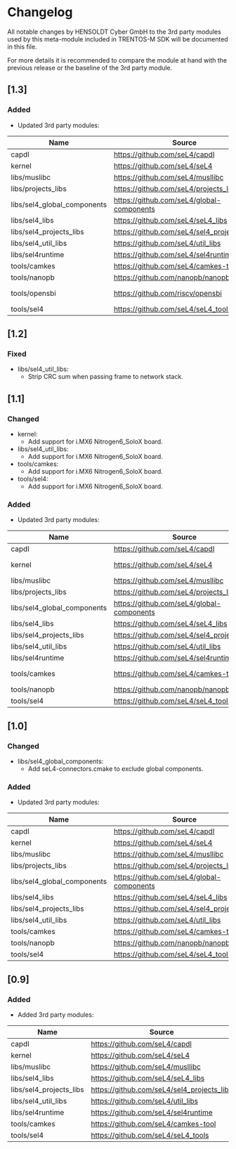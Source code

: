 # Changelog

All notable changes by HENSOLDT Cyber GmbH to the 3rd party modules used by this
meta-module included in TRENTOS-M SDK will be documented in this file.

For more details it is recommended to compare the module at hand with the
previous release or the baseline of the 3rd party module.

## [1.3]

### Added

- Updated 3rd party modules:

| Name                        | Source                                       | Commit (Tag)         |
|-----------------------------|----------------------------------------------|----------------------|
| capdl                       | <https://github.com/seL4/capdl>              | 141bbe013cf          |
| kernel                      | <https://github.com/seL4/seL4>               | d1643774cde          |
| libs/muslibc                | <https://github.com/seL4/musllibc>           | c7aa943a2ad4         |
| libs/projects_libs          | <https://github.com/seL4/projects_libs>      | 3b5c4cdf9e17         |
| libs/sel4_global_components | <https://github.com/seL4/global-components>  | 02133497ed12         |
| libs/sel4_libs              | <https://github.com/seL4/seL4_libs>          | cf104b85d7db         |
| libs/sel4_projects_libs     | <https://github.com/seL4/sel4_projects_libs> | 2e30fdeb1d32         |
| libs/sel4_util_libs         | <https://github.com/seL4/util_libs>          | c446df1f1a3e         |
| libs/sel4runtime            | <https://github.com/seL4/sel4runtime>        | e1c51c9b5067         |
| tools/camkes                | <https://github.com/seL4/camkes-tool>        | 74decfb8a133         |
| tools/nanopb                | <https://github.com/nanopb/nanopb>           | 847ac296b509         |
| tools/opensbi               | <https://github.com/riscv/opensbi>           | 234ed8e427f4 (v.0.9) |
| tools/sel4                  | <https://github.com/seL4/seL4_tools>         | 3927f8f5fd34         |

## [1.2]

### Fixed

- libs/sel4_util_libs:
  - Strip CRC sum when passing frame to network stack.

## [1.1]

### Changed

- kernel:
  - Add support for i.MX6 Nitrogen6_SoloX board.
- libs/sel4_util_libs:
  - Add support for i.MX6 Nitrogen6_SoloX board.
- tools/camkes:
  - Add support for i.MX6 Nitrogen6_SoloX board.
- tools/sel4:
  - Add support for i.MX6 Nitrogen6_SoloX board.

### Added

- Updated 3rd party modules:

| Name                        | Source                                       | Commit (Tag)                |
|-----------------------------|----------------------------------------------|-----------------------------|
| capdl                       | <https://github.com/seL4/capdl>              | c43be6b80676                |
| kernel                      | <https://github.com/seL4/seL4>               | dc83859f6a22 (12.0.0)       |
| libs/muslibc                | <https://github.com/seL4/musllibc>           | 4a8335b2248d                |
| libs/projects_libs          | <https://github.com/seL4/projects_libs>      | 88736edacee0                |
| libs/sel4_global_components | <https://github.com/seL4/global-components>  | 34797e42bdfd                |
| libs/sel4_libs              | <https://github.com/seL4/seL4_libs>          | 74de7febfdf9                |
| libs/sel4_projects_libs     | <https://github.com/seL4/sel4_projects_libs> | 3bb4f1334b89                |
| libs/sel4_util_libs         | <https://github.com/seL4/util_libs>          | 3e406b59f61b                |
| libs/sel4runtime            | <https://github.com/seL4/sel4runtime>        | 2755b9d840a4                |
| tools/camkes                | <https://github.com/seL4/camkes-tool>        | 891ce6f26170 (camkes-3.9.0) |
| tools/nanopb                | <https://github.com/nanopb/nanopb>           | 847ac296b509                |
| tools/sel4                  | <https://github.com/seL4/seL4_tools>         | 31d847ce5f59                |

## [1.0]

### Changed

- libs/sel4_global_components:
  - Add seL4-connectors.cmake to exclude global components.

### Added

- Updated 3rd party modules:

| Name                        | Source                                       | Commit (Tag) |
|-----------------------------|----------------------------------------------|--------------|
| capdl                       | <https://github.com/seL4/capdl>              | cb30c4b7bf15 |
| kernel                      | <https://github.com/seL4/seL4>               | d84e2bfae989 |
| libs/muslibc                | <https://github.com/seL4/musllibc>           | 2af3006b0ccf |
| libs/projects_libs          | <https://github.com/seL4/projects_libs>      | cfbfec4d8730 |
| libs/sel4_global_components | <https://github.com/seL4/global-components>  | 3bf7643ffc2d |
| libs/sel4_libs              | <https://github.com/seL4/seL4_libs>          | a46a435a596c |
| libs/sel4_projects_libs     | <https://github.com/seL4/sel4_projects_libs> | 8dc52bb3181b |
| libs/sel4_util_libs         | <https://github.com/seL4/util_libs>          | 5330b55c07d9 |
| tools/camkes                | <https://github.com/seL4/camkes-tool>        | b49512fa2ec7 |
| tools/nanopb                | <https://github.com/nanopb/nanopb>           | 847ac296b509 |
| tools/sel4                  | <https://github.com/seL4/seL4_tools>         | 3f04d3acd67a |

## [0.9]

### Added

- Added 3rd party modules:

| Name                    | Source                                       | Commit (Tag) |
|-------------------------|----------------------------------------------|--------------|
| capdl                   | <https://github.com/seL4/capdl>              | ff50aee8272f |
| kernel                  | <https://github.com/seL4/seL4>               | 735b154abbcd |
| libs/muslibc            | <https://github.com/seL4/musllibc>           | a0a3af0e3a54 |
| libs/sel4_libs          | <https://github.com/seL4/seL4_libs>          | 996f4e635a78 |
| libs/sel4_projects_libs | <https://github.com/seL4/sel4_projects_libs> | 60b20d1d346b |
| libs/sel4_util_libs     | <https://github.com/seL4/util_libs>          | 5f213acb9a30 |
| libs/sel4runtime        | <https://github.com/seL4/sel4runtime>        | 8fddd5e8c1d7 |
| tools/camkes            | <https://github.com/seL4/camkes-tool>        | 4b53b1187fd1 |
| tools/sel4              | <https://github.com/seL4/seL4_tools>         | 149182809113 |
